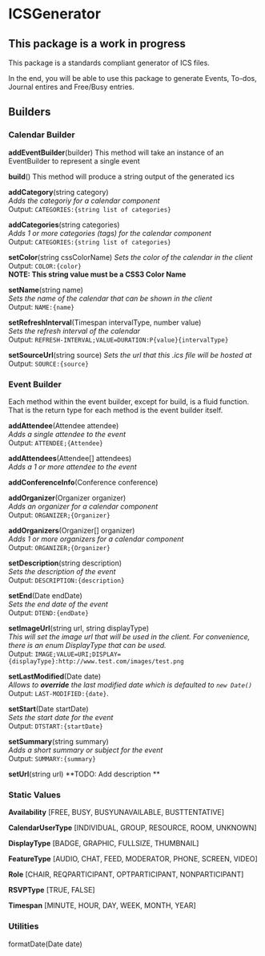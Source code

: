 # ICSGenerator
## This package is a work in progress

This package is a standards compliant generator of ICS files.

In the end, you will be able to use this package to generate Events, To-dos, Journal entires and Free/Busy entries.

## Builders

### Calendar Builder
**addEventBuilder**(builder)
This method will take an instance of an EventBuilder to represent a single event

**build**()
This method will produce a string output of the generated ics

**addCategory**(string category)   
*Adds the categoriy for a calendar component*  
Output: `CATEGORIES:{string list of categories}`

**addCategories**(string categories)   
*Adds 1 or more categories (tags) for the calendar component*  
Output: `CATEGORIES:{string list of categories}`

**setColor**(string cssColorName) 
*Sets the color of the calendar in the client*      
Output: `COLOR:{color}`    
**NOTE: This string value must be a CSS3 Color Name**  

**setName**(string name)  
*Sets the name of the calendar that can be shown in the client*  
Output: `NAME:{name}` 

**setRefreshInterval**(Timespan intervalType, number value)  
*Sets the refresh interval of the calendar*  
Output: `REFRESH-INTERVAL;VALUE=DURATION:P{value}{intervalType}` 

**setSourceUrl**(string source)
*Sets the url that this .ics file will be hosted at*  
Output: `SOURCE:{source}`

### Event Builder
Each method within the event builder, except for build, is a fluid function.  That is the return type for each method is the event builder itself.

**addAttendee**(Attendee attendee)  
*Adds a single attendee to the event*  
Output: `ATTENDEE;{Attendee}`

**addAttendees**(Attendee[] attendees)   
*Adds a 1 or more attendee to the event*

**addConferenceInfo**(Conference conference)

**addOrganizer**(Organizer organizer)   
*Adds an organizer for a calendar component*  
Output: `ORGANIZER;{Organizer}`  

**addOrganizers**(Organizer[] organizer)  
*Adds 1 or more organizers for a calendar component*    
Output: `ORGANIZER;{Organizer}`  

**setDescription**(string description)  
*Sets the description of the event*  
Output: `DESCRIPTION:{description}`  

**setEnd**(Date endDate)  
*Sets the end date of the event*  
Output: `DTEND:{endDate}`    

**setImageUrl**(string url, string displayType)  
*This will set the image url that will be used in the client.  For convenience, there is an enum DisplayType that can be used.*    
Output: `IMAGE;VALUE=URI;DISPLAY={displayType}:http://www.test.com/images/test.png`

**setLastModified**(Date date)  
*Allows to **override** the last modified date which is defaulted to `new Date()`*
Output: `LAST-MODIFIED:{date}`.  

**setStart**(Date startDate)  
*Sets the start date for the event*  
Output: `DTSTART:{startDate}`

**setSummary**(string summary)  
*Adds a short summary or subject for the event*  
Output: `SUMMARY:{summary}`

**setUrl**(string url) 
**TODO: Add description **

### Static Values
**Availability** [FREE, BUSY, BUSYUNAVAILABLE, BUSTTENTATIVE]

**CalendarUserType** [INDIVIDUAL, GROUP, RESOURCE, ROOM, UNKNOWN]

**DisplayType** [BADGE, GRAPHIC, FULLSIZE, THUMBNAIL]

**FeatureType** [AUDIO, CHAT, FEED, MODERATOR, PHONE, SCREEN, VIDEO]

**Role** [CHAIR, REQPARTICIPANT, OPTPARTICIPANT, NONPARTICIPANT]

**RSVPType** [TRUE, FALSE]

**Timespan** [MINUTE, HOUR, DAY, WEEK, MONTH, YEAR]

### Utilities
formatDate(Date date)

